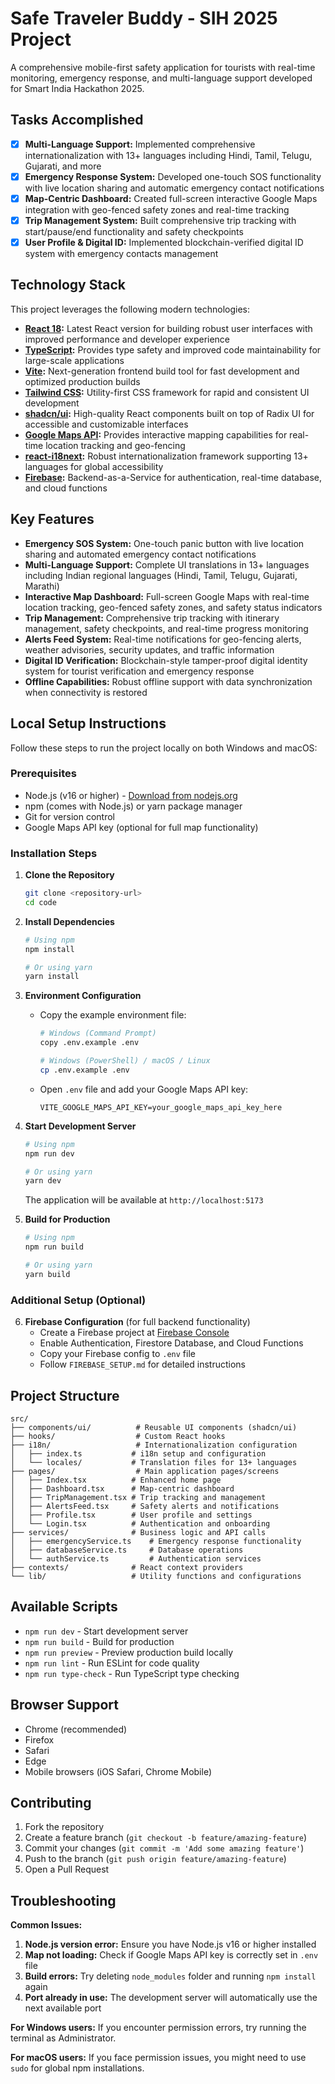 # Safe Traveler Buddy - SIH 2025 Project

A comprehensive mobile-first safety application for tourists with real-time monitoring, emergency response, and multi-language support developed for Smart India Hackathon 2025.

## Tasks Accomplished

- [x] **Multi-Language Support:** Implemented comprehensive internationalization with 13+ languages including Hindi, Tamil, Telugu, Gujarati, and more
- [x] **Emergency Response System:** Developed one-touch SOS functionality with live location sharing and automatic emergency contact notifications
- [x] **Map-Centric Dashboard:** Created full-screen interactive Google Maps integration with geo-fenced safety zones and real-time tracking
- [x] **Trip Management System:** Built comprehensive trip tracking with start/pause/end functionality and safety checkpoints
- [x] **User Profile & Digital ID:** Implemented blockchain-verified digital ID system with emergency contacts management

## Technology Stack

This project leverages the following modern technologies:

- **[React 18](https://react.dev/):** Latest React version for building robust user interfaces with improved performance and developer experience
- **[TypeScript](https://www.typescriptlang.org/):** Provides type safety and improved code maintainability for large-scale applications
- **[Vite](https://vitejs.dev/):** Next-generation frontend build tool for fast development and optimized production builds
- **[Tailwind CSS](https://tailwindcss.com/):** Utility-first CSS framework for rapid and consistent UI development
- **[shadcn/ui](https://ui.shadcn.com/):** High-quality React components built on top of Radix UI for accessible and customizable interfaces
- **[Google Maps API](https://developers.google.com/maps):** Provides interactive mapping capabilities for real-time location tracking and geo-fencing
- **[react-i18next](https://react.i18next.com/):** Robust internationalization framework supporting 13+ languages for global accessibility
- **[Firebase](https://firebase.google.com/):** Backend-as-a-Service for authentication, real-time database, and cloud functions

## Key Features

- **Emergency SOS System:** One-touch panic button with live location sharing and automated emergency contact notifications
- **Multi-Language Support:** Complete UI translations in 13+ languages including Indian regional languages (Hindi, Tamil, Telugu, Gujarati, Marathi)
- **Interactive Map Dashboard:** Full-screen Google Maps with real-time location tracking, geo-fenced safety zones, and safety status indicators
- **Trip Management:** Comprehensive trip tracking with itinerary management, safety checkpoints, and real-time progress monitoring
- **Alerts Feed System:** Real-time notifications for geo-fencing alerts, weather advisories, security updates, and traffic information
- **Digital ID Verification:** Blockchain-style tamper-proof digital identity system for tourist verification and emergency response
- **Offline Capabilities:** Robust offline support with data synchronization when connectivity is restored

## Local Setup Instructions

Follow these steps to run the project locally on both Windows and macOS:

### Prerequisites
- Node.js (v16 or higher) - [Download from nodejs.org](https://nodejs.org/)
- npm (comes with Node.js) or yarn package manager
- Git for version control
- Google Maps API key (optional for full map functionality)

### Installation Steps

1. **Clone the Repository**
   ```bash
   git clone <repository-url>
   cd code
   ```

2. **Install Dependencies**
   ```bash
   # Using npm
   npm install
   
   # Or using yarn
   yarn install
   ```

3. **Environment Configuration**
   - Copy the example environment file:
     ```bash
     # Windows (Command Prompt)
     copy .env.example .env
     
     # Windows (PowerShell) / macOS / Linux
     cp .env.example .env
     ```
   - Open `.env` file and add your Google Maps API key:
     ```
     VITE_GOOGLE_MAPS_API_KEY=your_google_maps_api_key_here
     ```

4. **Start Development Server**
   ```bash
   # Using npm
   npm run dev
   
   # Or using yarn
   yarn dev
   ```
   The application will be available at `http://localhost:5173`

5. **Build for Production**
   ```bash
   # Using npm
   npm run build
   
   # Or using yarn
   yarn build
   ```

### Additional Setup (Optional)

6. **Firebase Configuration** (for full backend functionality)
   - Create a Firebase project at [Firebase Console](https://console.firebase.google.com/)
   - Enable Authentication, Firestore Database, and Cloud Functions
   - Copy your Firebase config to `.env` file
   - Follow `FIREBASE_SETUP.md` for detailed instructions

## Project Structure

```
src/
├── components/ui/          # Reusable UI components (shadcn/ui)
├── hooks/                  # Custom React hooks
├── i18n/                   # Internationalization configuration
│   ├── index.ts           # i18n setup and configuration
│   └── locales/           # Translation files for 13+ languages
├── pages/                  # Main application pages/screens
│   ├── Index.tsx          # Enhanced home page
│   ├── Dashboard.tsx      # Map-centric dashboard
│   ├── TripManagement.tsx # Trip tracking and management
│   ├── AlertsFeed.tsx     # Safety alerts and notifications
│   ├── Profile.tsx        # User profile and settings
│   └── Login.tsx          # Authentication and onboarding
├── services/              # Business logic and API calls
│   ├── emergencyService.ts    # Emergency response functionality
│   ├── databaseService.ts     # Database operations
│   └── authService.ts         # Authentication services
├── contexts/              # React context providers
└── lib/                   # Utility functions and configurations
```

## Available Scripts

- `npm run dev` - Start development server
- `npm run build` - Build for production
- `npm run preview` - Preview production build locally
- `npm run lint` - Run ESLint for code quality
- `npm run type-check` - Run TypeScript type checking

## Browser Support

- Chrome (recommended)
- Firefox
- Safari
- Edge
- Mobile browsers (iOS Safari, Chrome Mobile)

## Contributing

1. Fork the repository
2. Create a feature branch (`git checkout -b feature/amazing-feature`)
3. Commit your changes (`git commit -m 'Add some amazing feature'`)
4. Push to the branch (`git push origin feature/amazing-feature`)
5. Open a Pull Request

## Troubleshooting

**Common Issues:**

1. **Node.js version error:** Ensure you have Node.js v16 or higher installed
2. **Map not loading:** Check if Google Maps API key is correctly set in `.env` file
3. **Build errors:** Try deleting `node_modules` folder and running `npm install` again
4. **Port already in use:** The development server will automatically use the next available port

**For Windows users:** If you encounter permission errors, try running the terminal as Administrator.

**For macOS users:** If you face permission issues, you might need to use `sudo` for global npm installations.
